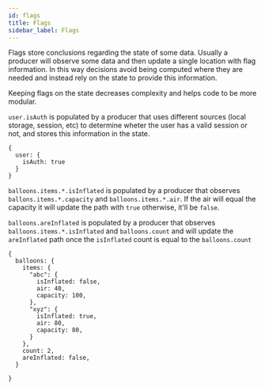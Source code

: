 ```yaml
---
id: flags
title: Flags
sidebar_label: Flags
---
```


Flags store conclusions regarding the state of some data. Usually a producer
will observe some data and then update a single location with flag information.
In this way decisions avoid being computed where they are needed and instead
rely on the state to provide this information.

Keeping flags on the state decreases complexity and helps code to be more
modular.

`user.isAuth` is populated by a producer that uses different sources (local
storage, session, etc) to determine wheter the user has a valid session or not,
and stores this information in the state.

```
{
  user: {
    isAuth: true
  }
}
```

`balloons.items.*.isInflated` is populated by a producer that observes
`ballons.items.*.capacity` and `balloons.items.*.air`. If the air will equal the
capacity it will update the path with `true` otherwise, it'll be `false`.

`balloons.areInflated` is populated by a producer that observes
`balloons.items.*.isInflated` and `balloons.count` and will update the
`areInflated` path once the `isInflated` count is equal to the `balloons.count`

```
{
  balloons: {
    items: {
      "abc": {
        isInflated: false,
        air: 40,
        capacity: 100,
      },
      "xyz": {
        isInflated: true,
        air: 80,
        capacity: 80,
      }
    },
    count: 2,
    areInflated: false,
  }

}
```
